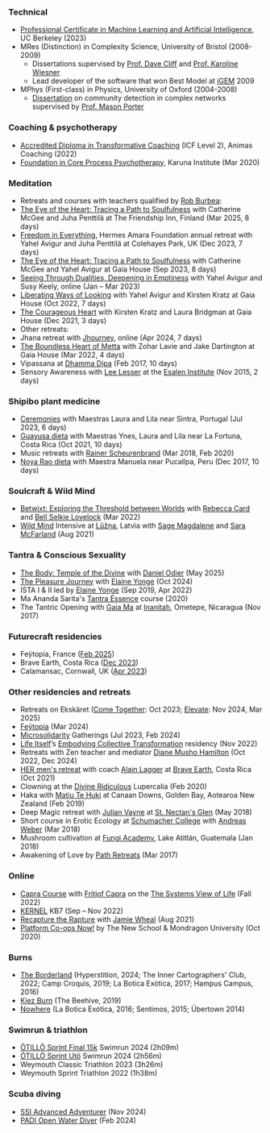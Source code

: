 ### Technical

*   [Professional Certificate in Machine Learning and Artificial Intelligence](https://em-executive.berkeley.edu/professional-certificate-machine-learning-artificial-intelligence), UC Berkeley (2023)
*   MRes (Distinction) in Complexity Science, University of Bristol (2008-2009) 
    *   Dissertations supervised by [Prof. Dave Cliff](https://en.wikipedia.org/wiki/Dave_Cliff_(computer_scientist)) and [Prof. Karoline Wiesner](https://www.karowiesner.org/)
    *   Lead developer of the software that won Best Model at [iGEM](https://igem.org/) 2009
*   MPhys (First-class) in Physics, University of Oxford (2004-2008)
    *   [Dissertation](https://stephenreid.net/reid_report_final.pdf) on community detection in complex networks supervised by [Prof. Mason Porter](https://en.wikipedia.org/wiki/Mason_Porter)

### Coaching & psychotherapy

*   [Accredited Diploma in Transformative Coaching](https://www.animascoaching.com/coach-training-course/) (ICF Level 2), Animas Coaching (2022)
*   [Foundation in Core Process Psychotherapy](https://www.karunadartmoor.co.uk/), Karuna Institute (Mar 2020)

### Meditation

*   Retreats and courses with teachers qualified by [Rob Burbea](https://hermesamara.org):
  *   [The Eye of the Heart: Tracing a Path to Soulfulness](https://nirodha.fi/retreat-03-25/) with Catherine McGee and Juha Penttilä at The Friendship Inn, Finland (Mar 2025, 8 days)
  *   [Freedom in Everything](https://hermesamara.org/), Hermes Amara Foundation annual retreat with Yahel Avigur and Juha Penttilä at Colehayes Park, UK (Dec 2023, 7 days)
  *   [The Eye of the Heart: Tracing a Path to Soulfulness](https://dharmaseed.org/retreats/5700/) with Catherine McGee and Yahel Avigur at Gaia House (Sep 2023, 8 days)
  *   [Seeing Through Dualities, Deepening in Emptiness](https://dharmacourse.org/seeing-through-dualities-deepening-in-emptiness/) with Yahel Avigur and Susy Keely, online (Jan – Mar 2023)
  *   [Liberating Ways of Looking](https://dharmaseed.org/retreats/5347) with Yahel Avigur and Kirsten Kratz at Gaia House (Oct 2022, 7 days)
  *   [The Courageous Heart](https://dharmaseed.org/retreats/5054/) with Kirsten Kratz and Laura Bridgman at Gaia House (Dec 2021, 3 days)
*   Other retreats:
  *   Jhana retreat with [Jhourney](https://pages.jhourney.io/spring-retreats), online (Apr 2024, 7 days)
  *   [The Boundless Heart of Metta](https://dharmaseed.org/retreats/5099) with Zohar Lavie and Jake Dartington at Gaia House (Mar 2022, 4 days)
  *   Vipassana at [Dhamma Dipa](https://www.dipa.dhamma.org/) (Feb 2017, 10 days)
  *   Sensory Awareness with [Lee Lesser](http://www.returntooursenses.com/) at the [Esalen Institute](https://www.esalen.org/) (Nov 2015, 2 days)


### Shipibo plant medicine

*   [Ceremonies](https://niweraoxobo.com/project/schedule) with Maestras Laura and Lila near Sintra, Portugal (Jul 2023, 6 days)
*   [Guayusa dieta](https://niweraoxobo.com/project/schedule) with Maestras Ynes, Laura and Lila near La Fortuna, Costa Rica (Oct 2021, 10 days)
*   Music retreats with [Rainer Scheurenbrand](https://open.spotify.com/artist/2ZQinGoK9FA6ohO68q65A5) (Mar 2018, Feb 2020)
*   [Noya Rao dieta](https://medium.com/@stephenreid321/dieta-with-noya-rao-part-1-welcome-to-the-jungle-23bdefec1dad) with Maestra Manuela near Pucallpa, Peru (Dec 2017, 10 days)

### Soulcraft & Wild Mind

* [Betwixt: Exploring the Threshold between Worlds](https://naturewisdom.life/event/betwixt-exploring-the-threshold-between-worlds/) with [Rebecca Card](http://naturewisdom.life/) and [Bell Selkie Lovelock](https://www.bellselkie.co.uk/) (Mar 2022)
* [Wild Mind](https://www.goodreads.com/en/book/show/16000440) Intensive at [Lūžņa](https://www.soulcraft.eu/about), Latvia with [Sage Magdalene](https://sagemagdalene.com/) and [Sara McFarland](https://www.saramcfarland.com/) (Aug 2021)

### Tantra & Conscious Sexuality

*   [The Body: Temple of the Divine](https://www.angsbacka.com/product/the-body-temple-of-the-devine-with-daniel-odier/) with [Daniel Odier](https://www.danielodier.com/) (May 2025)
*   [The Pleasure Journey](https://www.elaineyonge.com/tpj) with [Elaine Yonge](https://www.elaineyonge.com/) (Oct 2024)
*   ISTA I & II led by [Elaine Yonge](https://www.elaineyonge.com/) (Sep 2019, Apr 2022)
*   Ma Ananda Sarita's [Tantra Essence](https://www.anandasarita.com/master-lover) course (2020)
*   The Tantric Opening with [Gaia Ma](https://gaiagasm.com/) at [Inanitah](https://www.inanitah.com/), Ometepe, Nicaragua (Nov 2017)

### Futurecraft residencies

* Feÿtopia, France ([Feb 2025](https://dandelion.events/e/futurecraft-feytopia))
* Brave Earth, Costa Rica ([Dec 2023](https://dandelion.events/e/futurecraft-brave-earth))
* Calamansac, Cornwall, UK ([Apr 2023](https://dandelion.events/e/futurecraft-residency))

### Other residencies and retreats

*   Retreats on Ekskäret ([Come Together](https://ekskaret.confetti.events/come-together-ekskaret-okt/): Oct 2023; [Elevate](https://ekskaret.confetti.events/elevate-2024-hibernate/): Nov 2024, Mar 2025)
*   [Feÿtopia](https://feytopia.com/) (Mar 2024)
*   [Microsolidarity](https://www.microsolidarity.cc/) Gatherings (Jul 2023, Feb 2024)
*   [Life Itself](https://lifeitself.us/)’s [Embodying Collective Transformation](https://lifeitself.us/embodying-collective-transformation/) residency (Nov 2022)
*   Retreats with Zen teacher and mediator [Diane Musho Hamilton](https://www.dianemushohamilton.com/) (Oct 2022, Dec 2024)
*   [HER men's retreat](https://www.braveearth.com/experiences/her20-dp5h6) with coach [Alain Lagger](http://www.alainlagger.com/bio-2) at [Brave Earth](https://www.braveearth.com/), Costa Rica (Oct 2021)
*   Clowning at the [Divine Ridiculous](https://www.facebook.com/groups/divine.ridiculous/) Lupercalia (Feb 2020)
*   Haka with [Matiu Te Huki](https://rainbowwarrior.nz/) at Canaan Downs, Golden Bay, Aotearoa New Zealand (Feb 2019)
*   Deep Magic retreat with [Julian Vayne](https://julianvayne.com/) at [St. Nectan's Glen](https://www.st-nectansglen.co.uk/) (May 2018)
*   Short course in Erotic Ecology at [Schumacher College](https://campus.dartington.org/schumacher-college/) with [Andreas Weber](https://biologyofwonder.org/) (Mar 2018)
*   Mushroom cultivation at [Fungi Academy](http://fungiacademy.com/), Lake Atitlán, Guatemala (Jan 2018)
*   Awakening of Love by [Path Retreats](http://pathretreats.com) (Mar 2017)

### Online

*   [Capra Course](https://www.capracourse.net/) with [Fritjof Capra](https://www.fritjofcapra.net/) on the [The Systems View of Life](https://www.goodreads.com/en/book/show/18554985) (Fall 2022)
*   [KERNEL](https://kernel.community/) KB7 (Sep – Nov 2022)
*   [Recapture the Rapture](https://www.flowgenomeproject.com/future-proof-your-life) with [Jamie Wheal](https://www.flowgenomeproject.com/our-story) (Aug 2021)
*   [Platform Co-ops Now!](https://platform.coop/blog/platform-co-ops-now-2nd-edition/) by The New School & Mondragon University (Oct 2020)

### Burns

*   [The Borderland](http://theborderland.se) (Hyperstition, 2024; The Inner Cartographers' Club, 2022; Camp Croquis, 2019; La Botica Exótica, 2017; Hampus Campus, 2016)
*   [Kiez Burn](https://kiezburn.org/) (The Beehive, 2019)
*   [Nowhere](http://goingnowhere.org) (La Botica Exótica, 2016; Sentimos, 2015; Übertown 2014)

### Swimrun & triathlon

* [ÖTILLÖ Sprint Final 15k](https://otilloswimrun.com/races/otillo-sprint-final-15k-sweden/) Swimrun 2024 (2h09m)
* [ÖTILLÖ Sprint Utö](https://otilloswimrun.com/races/uto-sweden/uto-sprint/) Swimrun 2024 (2h56m)
* Weymouth Classic Triathlon 2023 (3h26m)
* Weymouth Sprint Triathlon 2022 (1h38m)

### Scuba diving

* [SSI Advanced Adventurer](https://www.divessi.com/en/advanced-training/scuba-diving/advanced-adventurer) (Nov 2024)
* [PADI Open Water Diver](https://www.padi.com/courses/open-water-diver) (Feb 2024)
